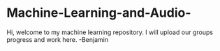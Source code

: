 # Machine-Learning-and-Audio-
Hi, welcome to my machine learning repository. I will upload our groups progress and work here.
-Benjamin
